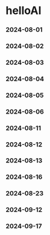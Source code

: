 # helloAI
### 2024-08-01
### 2024-08-02
### 2024-08-03
### 2024-08-04
### 2024-08-05
### 2024-08-06
### 2024-08-11
### 2024-08-12
### 2024-08-13
### 2024-08-16
### 2024-08-23
### 2024-09-12
### 2024-09-17
